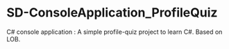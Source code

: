 # SD-ConsoleApplication_ProfileQuiz
C# console application : A simple profile-quiz project to learn C#. Based on LOB.
